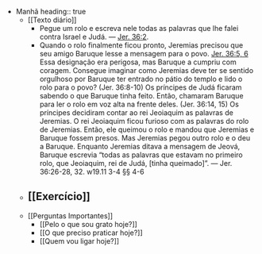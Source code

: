 - Manhã
  heading:: true
	- [[Texto diário]]
		- Pegue um rolo e escreva nele todas as palavras que lhe falei contra Israel e Judá. — [Jer. 36:2](https://wol.jw.org/pt/wol/bc/r5/lp-t/1102021405/74/0).
		- Quando o rolo finalmente ficou pronto, Jeremias precisou que seu amigo Baruque lesse a mensagem para o povo. [Jer. 36:5, 6](https://wol.jw.org/pt/wol/bc/r5/lp-t/1102021405/75/0) Essa designação era perigosa, mas Baruque a cumpriu com coragem. Consegue imaginar como Jeremias deve ter se sentido orgulhoso por Baruque ter entrado no pátio do templo e lido o rolo para o povo? (Jer. 36:8-10) Os príncipes de Judá ficaram sabendo o que Baruque tinha feito. Então, chamaram Baruque para ler o rolo em voz alta na frente deles. (Jer. 36:14, 15) Os príncipes decidiram contar ao rei Jeoiaquim as palavras de Jeremias. O rei Jeoiaquim ficou furioso com as palavras do rolo de Jeremias. Então, ele queimou o rolo e mandou que Jeremias e Baruque fossem presos. Mas Jeremias pegou outro rolo e o deu a Baruque. Enquanto Jeremias ditava a mensagem de Jeová, Baruque escrevia “todas as palavras que estavam no primeiro rolo, que Jeoiaquim, rei de Judá, [tinha queimado]”. — Jer. 36:26-28, 32. w19.11 3-4 §§ 4-6
	- [[Exercício]]
		-
	- [[Perguntas Importantes]]
		- [[Pelo o que sou grato hoje?]]
		- [[O que preciso praticar hoje?]]
		- [[Quem vou ligar hoje?]]